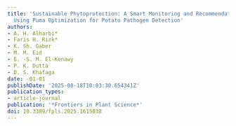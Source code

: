 ```yaml
---
title: 'Sustainable Phytoprotection: A Smart Monitoring and Recommendation Framework
  Using Puma Optimization for Potato Pathogen Detection'
authors:
- A. H. Alharbi*
- Faris H. Rizk*
- K. Sh. Gaber
- M. M. Eid
- E. -S. M. El-Kenawy
- P. K. Dutta
- D. S. Khafaga
date: -01-01
publishDate: '2025-08-18T10:03:30.654341Z'
publication_types:
- article-journal
publication: '*Frontiers in Plant Science*'
doi: 10.3389/fpls.2025.1615038
---
```


